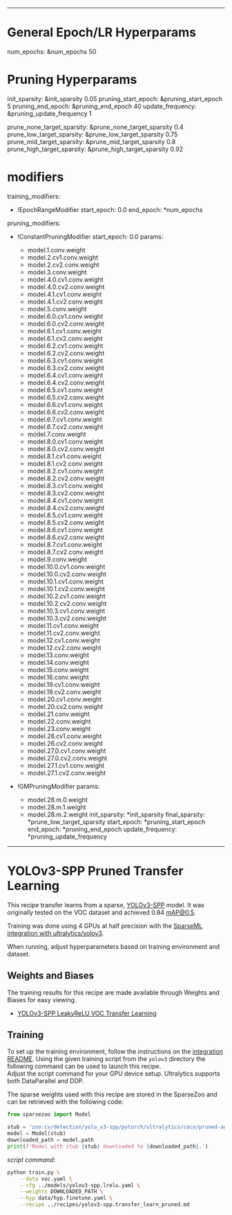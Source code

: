 <!--
Copyright (c) 2021 - present / Neuralmagic, Inc. All Rights Reserved.

Licensed under the Apache License, Version 2.0 (the "License");
you may not use this file except in compliance with the License.
You may obtain a copy of the License at

   http://www.apache.org/licenses/LICENSE-2.0

Unless required by applicable law or agreed to in writing,
software distributed under the License is distributed on an "AS IS" BASIS,
WITHOUT WARRANTIES OR CONDITIONS OF ANY KIND, either express or implied.
See the License for the specific language governing permissions and
limitations under the License.
-->

---
# General Epoch/LR Hyperparams
num_epochs: &num_epochs 50

# Pruning Hyperparams
init_sparsity: &init_sparsity 0.05
pruning_start_epoch: &pruning_start_epoch 5
pruning_end_epoch: &pruning_end_epoch 40
update_frequency: &pruning_update_frequency 1

prune_none_target_sparsity: &prune_none_target_sparsity 0.4
prune_low_target_sparsity: &prune_low_target_sparsity 0.75
prune_mid_target_sparsity: &prune_mid_target_sparsity 0.8
prune_high_target_sparsity: &prune_high_target_sparsity 0.92


# modifiers
training_modifiers:
  - !EpochRangeModifier
    start_epoch: 0.0
    end_epoch: *num_epochs

pruning_modifiers:
  - !ConstantPruningModifier
    start_epoch: 0.0
    params:
      - model.1.conv.weight
      - model.2.cv1.conv.weight
      - model.2.cv2.conv.weight
      - model.3.conv.weight
      - model.4.0.cv1.conv.weight
      - model.4.0.cv2.conv.weight
      - model.4.1.cv1.conv.weight
      - model.4.1.cv2.conv.weight
      - model.5.conv.weight
      - model.6.0.cv1.conv.weight
      - model.6.0.cv2.conv.weight
      - model.6.1.cv1.conv.weight
      - model.6.1.cv2.conv.weight
      - model.6.2.cv1.conv.weight
      - model.6.2.cv2.conv.weight
      - model.6.3.cv1.conv.weight
      - model.6.3.cv2.conv.weight
      - model.6.4.cv1.conv.weight
      - model.6.4.cv2.conv.weight
      - model.6.5.cv1.conv.weight
      - model.6.5.cv2.conv.weight
      - model.6.6.cv1.conv.weight
      - model.6.6.cv2.conv.weight
      - model.6.7.cv1.conv.weight
      - model.6.7.cv2.conv.weight
      - model.7.conv.weight
      - model.8.0.cv1.conv.weight
      - model.8.0.cv2.conv.weight
      - model.8.1.cv1.conv.weight
      - model.8.1.cv2.conv.weight
      - model.8.2.cv1.conv.weight
      - model.8.2.cv2.conv.weight
      - model.8.3.cv1.conv.weight
      - model.8.3.cv2.conv.weight
      - model.8.4.cv1.conv.weight
      - model.8.4.cv2.conv.weight
      - model.8.5.cv1.conv.weight
      - model.8.5.cv2.conv.weight
      - model.8.6.cv1.conv.weight
      - model.8.6.cv2.conv.weight
      - model.8.7.cv1.conv.weight
      - model.8.7.cv2.conv.weight
      - model.9.conv.weight
      - model.10.0.cv1.conv.weight
      - model.10.0.cv2.conv.weight
      - model.10.1.cv1.conv.weight
      - model.10.1.cv2.conv.weight
      - model.10.2.cv1.conv.weight
      - model.10.2.cv2.conv.weight
      - model.10.3.cv1.conv.weight
      - model.10.3.cv2.conv.weight
      - model.11.cv1.conv.weight
      - model.11.cv2.conv.weight
      - model.12.cv1.conv.weight
      - model.12.cv2.conv.weight
      - model.13.conv.weight
      - model.14.conv.weight
      - model.15.conv.weight
      - model.16.conv.weight
      - model.19.cv1.conv.weight
      - model.19.cv2.conv.weight
      - model.20.cv1.conv.weight
      - model.20.cv2.conv.weight
      - model.21.conv.weight
      - model.22.conv.weight
      - model.23.conv.weight
      - model.26.cv1.conv.weight
      - model.26.cv2.conv.weight
      - model.27.0.cv1.conv.weight
      - model.27.0.cv2.conv.weight
      - model.27.1.cv1.conv.weight
      - model.27.1.cv2.conv.weight

  - !GMPruningModifier
    params:
      - model.28.m.0.weight
      - model.28.m.1.weight
      - model.28.m.2.weight
    init_sparsity: *init_sparsity
    final_sparsity: *prune_low_target_sparsity
    start_epoch: *pruning_start_epoch
    end_epoch: *pruning_end_epoch
    update_frequency: *pruning_update_frequency
---

# YOLOv3-SPP Pruned Transfer Learning

This recipe transfer learns from a sparse, [YOLOv3-SPP](https://arxiv.org/abs/1804.02767) model.
It was originally tested on the VOC dataset and achieved 0.84 mAP@0.5.

Training was done using 4 GPUs at half precision with the [SparseML integration with ultralytics/yolov3](https://github.com/neuralmagic/sparseml/tree/main/integrations/old-examples/ultralytics-yolov3).

When running, adjust hyperparameters based on training environment and dataset.

## Weights and Biases

The training results for this recipe are made available through Weights and Biases for easy viewing.

- [YOLOv3-SPP LeakyReLU VOC Transfer Learning](https://wandb.ai/neuralmagic/yolov3-spp-voc-sparse-transfer-learning/runs/3kvb4neh)

## Training

To set up the training environment, follow the instructions on the [integration README](https://github.com/neuralmagic/sparseml/blob/main/integrations/old-examples/ultralytics-yolov3/README.md).
Using the given training script from the `yolov3` directory the following command can be used to launch this recipe.  
Adjust the script command for your GPU device setup. 
Ultralytics supports both DataParallel and DDP.

The sparse weights used with this recipe are stored in the SparseZoo and can be retrieved with the following code:
 ```python
from sparsezoo import Model

stub = 'zoo:cv/detection/yolo_v3-spp/pytorch/ultralytics/coco/pruned-aggressive_97'
model = Model(stub)
downloaded_path = model.path
print(f'Model with stub {stub} downloaded to {downloaded_path}.')
```

*script command:*

```bash
python train.py \
    --data voc.yaml \
    --cfg ../models/yolov3-spp.lrelu.yaml \
    --weights DOWNLOADED_PATH \
    --hyp data/hyp.finetune.yaml \
    --recipe ../recipes/yolov3-spp.transfer_learn_pruned.md
```
